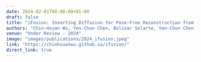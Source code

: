 ```yaml
---
date: 2024-02-01T00:00:00+01:00
draft: false
title: "iFusion: Inverting Diffusion for Pose-Free Reconstruction from Sparse Views"
authors: "Chin-Hsuan Wu, Yen-Chun Chen, Bolivar Solarte, Yen-Chun Chen, Min Sun"
venue: "Under Review - 2024"
image: "images/publications/2024_ifusion.jpeg"
link: "https://chinhsuanwu.github.io/ifusion/"
direct_link: true
---
```

